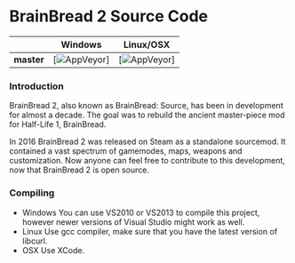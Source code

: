 # BrainBread 2 Source Code
|             | Windows | Linux/OSX |
|-------------|---------|-----------|
| **master**  | [![AppVeyor](https://ci.appveyor.com/api/projects/status/h4cwesn12o16p07j/branch/master?svg=true)] | [![AppVeyor](https://ci.appveyor.com/api/projects/status/h4cwesn12o16p07j/branch/master?svg=true)] |

### Introduction
BrainBread 2, also known as BrainBread: Source, has been in development for almost a decade. 
The goal was to rebuild the ancient master-piece mod for Half-Life 1, BrainBread.

In 2016 BrainBread 2 was released on Steam as a standalone sourcemod. 
It contained a vast spectrum of gamemodes, maps, weapons and customization.
Now anyone can feel free to contribute to this development, now that BrainBread 2 is open source.

### Compiling
* Windows
You can use VS2010 or VS2013 to compile this project, however newer versions of Visual Studio might work as well.
* Linux
Use gcc compiler, make sure that you have the latest version of libcurl.
* OSX
Use XCode.
